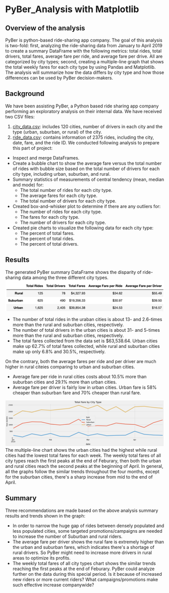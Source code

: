 # PyBer_Analysis with Matplotlib
## Overview of the analysis
PyBer is python-based ride-sharing app company. The goal of this analysis is two-fold: first, analyzing the ride-sharing data from January to April 2019 to create a summary DataFrame with the following metrics: total rides, total drivers, total fares, average fare per ride, and average fare per drive. All are categorized by city types; second, creating a multiple-line graph that shows the total weekly fares for each city type by using Pandas and Matplotlib. The analysis will summarize how the data differs by city type and how those differences can be used by PyBer decision-makers. 

## Background
We have been assisting PyBer, a Python based ride sharing app company performing an exploratory analysis on their internal data. We have received two CSV files:
1. [city_data.csv](Resources/city_data.csv): includes 120 cities, number of drivers in each city and the type (urban, suburban, or rural) of the city.
2. [ride_data.csv](Resources/ride_data.csv): contains information of 2375 rides, including the city, date, fare, and the ride ID. We conducted following analysis to prepare this part of project:
* Inspect and merge DataFrames.
* Create a bubble chart to show the average fare versus the total number of rides with bubble size based on the total number of drivers for each city type, including urban, suburban, and rural.
* Summary statistics of measurements of central tendency (mean, median and mode) for:
    - The total number of rides for each city type.
    - The average fares for each city type.
    - The total number of drivers for each city type.
* Created box-and-whisker plot to determine if there are any outliers for:
    - The number of rides for each city type.
    - The fares for each city type.
    - The number of drivers for each city type.
* Created pie charts to visualize the following data for each city type:
    - The percent of total fares.
    - The percent of total rides.
    - The percent of total drivers.

## Results
The generated PyBer summary DataFrame shows the disparity of ride-sharing data among the three different city types.
![pyber summary DataFrame](/analysis/pyber_summary.png)
* The number of total rides in the uraban cities is about 13- and 2.6-times more than the rural and suburban cities, respectively. 
* The number of total drivers in the urban cities is about 31- and 5-times more than the rural and suburban cities, respectively. 
* The total fares collected from the data set is $63,538.64. Urban cities make up 62.7%  of total fares collected, while rural and suburban cities make up only 6.8% and 30.5%, respectively. 

On the contrary, both the average fares per ride and per driver are much higher in rural citeies comparing to urban and suburban cities.
* Average fare per ride in rural cities costs about 10.5% more than suburban cities and 29.1% more than urban cities. 
* Average fare per driver is fairly low in urban cities. Urban fare is 58% cheaper than suburban fare and 70% cheaper than rural fare.

![multiple-line chart of total fares for each city type](/analysis/Fig8.png)
The multiple-line chart shows the urban cities had the highest while rural cities had the lowest total fares for each week. The weekly total fares of all city types reach the first peaks at the end of Feburary, then both the urban and rural cities reach the second peaks at the beginning of April. In general, all the graphs follow the similar trends throughout the four months, except for the suburban cities, there's a sharp increase from mid to the end of April.

## Summary
Three recommendations are made based on the above analysis summary results and trends shown in the graph:
*  In order to narrow the huge gap of rides between densely populated and less populated cities, some targeted promotions/campaigns are needed to increase the number of Suburban and rural riders.
*  The average fare per driver shows the rural fare is extremely higher than the urban and suburban fares, which indicates there's a shortage of rural drivers. So PyBer might need to increase more drivers in rural areas to optimize its profits.
*  The weekly total fares of all city types chart shows the similar trends reaching the first peaks at the end of Feburary. PyBer could analyze further on the data during this special period. Is it because of increased new riders or more current riders? What campaigns/promotions make such effective increase companywide? 

 


